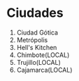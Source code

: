 # Ciudades

1. Ciudad Gótica
2. Metrópolis
3. Hell's Kitchen
4. Chimbote(LOCAL)
5. Trujillo(LOCAL)
6. Cajamarca(LOCAL)
